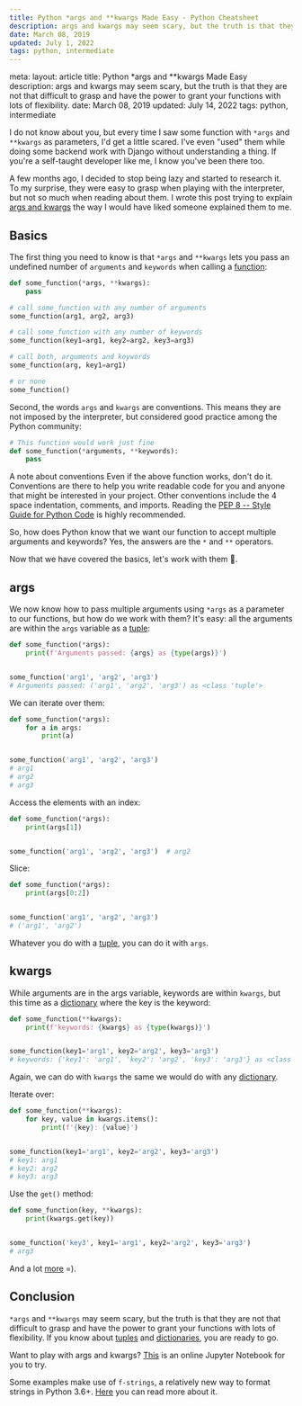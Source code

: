 ```yaml
---
title: Python *args and **kwargs Made Easy - Python Cheatsheet
description: args and kwargs may seem scary, but the truth is that they are not that difficult to grasp and have the power to grant your functions with lots of flexibility.
date: March 08, 2019
updated: July 1, 2022
tags: python, intermediate
---
```


<route lang="yaml">
meta:
    layout: article
    title: Python *args and **kwargs Made Easy
    description: args and kwargs may seem scary, but the truth is that they are not that difficult to grasp and have the power to grant your functions with lots of flexibility.
    date: March 08, 2019
    updated: July 14, 2022
    tags: python, intermediate
</route>

<blog-title-header :frontmatter="frontmatter" title="Python *args and **kwargs Made Easy" />

I do not know about you, but every time I saw some function with `*args` and `**kwargs` as parameters, I'd get a little scared. I've even "used" them while doing some backend work with Django without understanding a thing. If you're a self-taught developer like me, I know you've been there too.

A few months ago, I decided to stop being lazy and started to research it. To my surprise, they were easy to grasp when playing with the interpreter, but not so much when reading about them. I wrote this post trying to explain [args and kwargs](https://www.pythoncheatsheet.org/#args-and-kwargs) the way I would have liked someone explained them to me.

## Basics

The first thing you need to know is that `*args` and `**kwargs` lets you pass an undefined number of `arguments` and `keywords` when calling a [function](https://www.pythoncheatsheet.org/#Functions):

```python
def some_function(*args, **kwargs):
    pass

# call some_function with any number of arguments
some_function(arg1, arg2, arg3)

# call some_function with any number of keywords
some_function(key1=arg1, key2=arg2, key3=arg3)

# call both, arguments and keywords
some_function(arg, key1=arg1)

# or none
some_function()
```

Second, the words `args` and `kwargs` are conventions. This means they are not imposed by the interpreter, but considered good practice among the Python community:

```python
# This function would work just fine
def some_function(*arguments, **keywords):
    pass
```

<base-warning>
  <base-warning-title>
    A note about conventions
  </base-warning-title>
  <base-warning-content>
    Even if the above function works, don't do it. Conventions are there to help you write readable code for you and anyone that might be interested in your project.
    Other conventions include the 4 space indentation, comments, and imports. Reading the <a target="_blank" href="https://www.python.org/dev/peps/pep-0008/">PEP 8 -- Style Guide for Python Code</a> is highly recommended.
  </base-warning-content>
</base-warning>

So, how does Python know that we want our function to accept multiple arguments and keywords? Yes, the answers are the `*` and `**` operators.

Now that we have covered the basics, let's work with them 👊.

## args

We now know how to pass multiple arguments using `*args` as a parameter to our functions, but how do we work with them? It's easy: all the arguments are within the `args` variable as a [tuple](https://www.pythoncheatsheet.org/#Tuple-Data-Type):

```python
def some_function(*args):
    print(f'Arguments passed: {args} as {type(args)}')


some_function('arg1', 'arg2', 'arg3')
# Arguments passed: ('arg1', 'arg2', 'arg3') as <class 'tuple'>
```

We can iterate over them:

```python
def some_function(*args):
    for a in args:
        print(a)


some_function('arg1', 'arg2', 'arg3')
# arg1
# arg2
# arg3
```

Access the elements with an index:

```python
def some_function(*args):
    print(args[1])


some_function('arg1', 'arg2', 'arg3')  # arg2
```

Slice:

```python
def some_function(*args):
    print(args[0:2])


some_function('arg1', 'arg2', 'arg3')
# ('arg1', 'arg2')
```

Whatever you do with a [tuple](https://www.pythoncheatsheet.org/#Tuple-Data-Type), you can do it with `args`.

## kwargs

While arguments are in the args variable, keywords are within `kwargs`, but this time as a [dictionary](https://www.pythoncheatsheet.org/#Dictionaries-and-Structuring-Data) where the key is the keyword:

```python
def some_function(**kwargs):
    print(f'keywords: {kwargs} as {type(kwargs)}')


some_function(key1='arg1', key2='arg2', key3='arg3')
# keywords: {'key1': 'arg1', 'key2': 'arg2', 'key3': 'arg3'} as <class 'dict'>
```

Again, we can do with `kwargs` the same we would do with any [dictionary](https://www.pythoncheatsheet.org/#Dictionaries-and-Structuring-Data).

Iterate over:

```python
def some_function(**kwargs):
    for key, value in kwargs.items():
        print(f'{key}: {value}')


some_function(key1='arg1', key2='arg2', key3='arg3')
# key1: arg1
# key2: arg2
# key3: arg3
```

Use the `get()` method:

```python
def some_function(key, **kwargs):
    print(kwargs.get(key))


some_function('key3', key1='arg1', key2='arg2', key3='arg3')
# arg3
```

And a lot [more](https://www.pythoncheatsheet.org/#Dictionaries-and-Structuring-Data) =).

## Conclusion

`*args` and `**kwargs` may seem scary, but the truth is that they are not that difficult to grasp and have the power to grant your functions with lots of flexibility. If you know about [tuples](https://www.pythoncheatsheet.org/#Tuple-Data-Type) and [dictionaries](https://www.pythoncheatsheet.org/#Dictionaries-and-Structuring-Data), you are ready to go.

Want to play with args and kwargs? [This](https://mybinder.org/v2/gh/wilfredinni/python-cheatsheet/master?filepath=jupyter_notebooks) is an online Jupyter Notebook for you to try.

Some examples make use of `f-strings`, a relatively new way to format strings in Python 3.6+. [Here](https://www.pythoncheatsheet.org/#Formatted-String-Literals-or-f-strings) you can read more about it.
